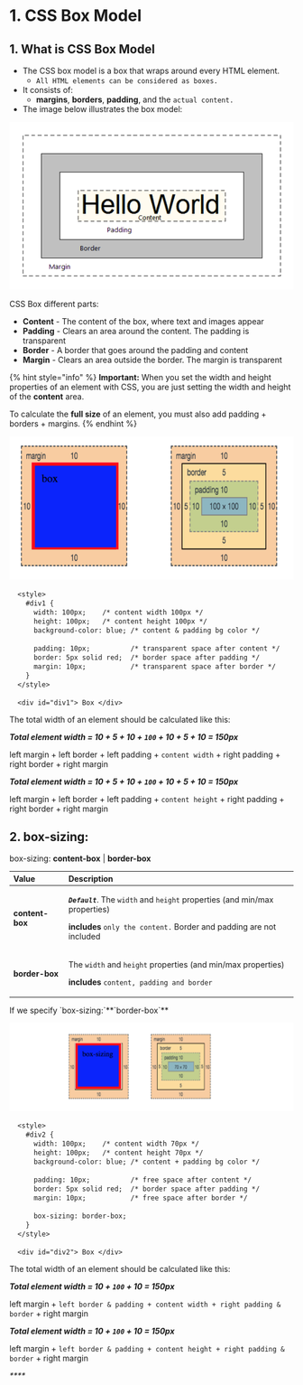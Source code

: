 # 1. CSS Box Model

## 1. What is CSS Box Model

* The CSS box model is a box that wraps around every HTML element. 
  * `All HTML elements can be considered as boxes.` 
* It consists of: 
  * **margins**, **borders**, **padding**, and the `actual content.` 
* The image below illustrates the box model:

![](../../.gitbook/assets/image%20%2840%29.png)

CSS Box different parts:

* **Content** - The content of the box, where text and images appear
* **Padding** - Clears an area around the content. The padding is transparent
* **Border** - A border that goes around the padding and content
* **Margin** - Clears an area outside the border. The margin is transparent

{% hint style="info" %}
**Important:** When you set the width and height properties of an element with CSS, you are just setting the width and height of the **content** area. 

To calculate the **full size** of an element, you must also add padding + borders + margins.
{% endhint %}

![](../../.gitbook/assets/image%20%2886%29.png)

```markup
  <style>  
    #div1 {
      width: 100px;    /* content width 100px */
      height: 100px;   /* content height 100px */
      background-color: blue; /* content & padding bg color */
      
      padding: 10px;          /* transparent space after content */
      border: 5px solid red;  /* border space after padding */
      margin: 10px;           /* transparent space after border */
    }
  </style>

  <div id="div1"> Box </div>
```

The total width of an element should be calculated like this:

_**Total element width =  10 + 5 + 10 + `100` + 10 + 5 + 10  = 150px**_

left margin + left border + left padding + `content width` + right padding + right border + right margin

_**Total element width =  10 + 5 + 10 + `100` + 10 + 5 + 10  = 150px**_

left margin + left border + left padding + `content height` + right padding + right border + right margin

## 2. box-sizing:

box-sizing: **content-box** \| **border-box**

<table>
  <thead>
    <tr>
      <th style="text-align:left">Value</th>
      <th style="text-align:left">Description</th>
    </tr>
  </thead>
  <tbody>
    <tr>
      <td style="text-align:left"><b>content-box</b>
      </td>
      <td style="text-align:left">
        <p><em><b><code>Default</code></b></em>. The <code>width</code> and <code>height</code> properties
          (and min/max properties)</p>
        <p> <b>includes</b>  <code>only the content.</code> Border and padding are not
          included</p>
      </td>
    </tr>
    <tr>
      <td style="text-align:left"><b>border-box</b>
      </td>
      <td style="text-align:left">
        <p>The <code>width</code> and <code>height</code> properties (and min/max properties)</p>
        <p> <b>includes</b>  <code>content, padding and border</code>
        </p>
      </td>
    </tr>
  </tbody>
</table>If we specify `box-sizing:`**`border-box`**

![](../../.gitbook/assets/image%20%2813%29.png)

```markup
  <style>  
    #div2 {
      width: 100px;    /* content width 70px */
      height: 100px;   /* content height 70px */
      background-color: blue; /* content + padding bg color */
      
      padding: 10px;          /* free space after content */
      border: 5px solid red;  /* border space after padding */
      margin: 10px;           /* free space after border */
      
      box-sizing: border-box;        
    }
  </style>

  <div id="div2"> Box </div>
```

The total width of an element should be calculated like this:

_**Total element width =  10 + `100` + 10  = 150px**_

left margin + `left border & padding + content width + right padding & border` + right margin

_**Total element width =  10 + `100` + 10  = 150px**_

left margin + `left border & padding + content height + right padding & border` + right margin

_\*\*\*\*_

